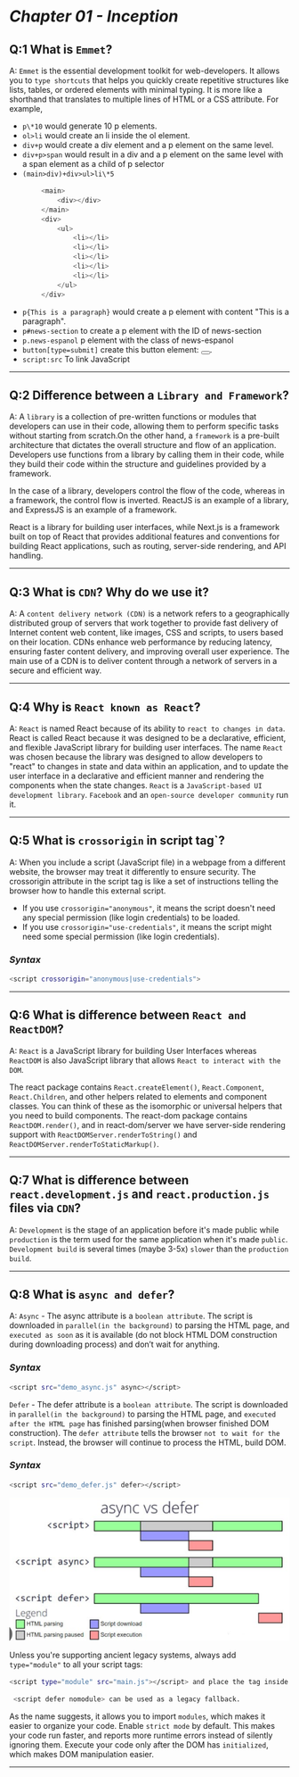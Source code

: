 # _Chapter 01 - Inception_

## Q:1 What is `Emmet`?

A: `Emmet` is the essential development toolkit for web-developers. It allows you to `type shortcuts` that helps you quickly create repetitive structures like lists, tables, or ordered elements with minimal typing. It is more like a shorthand that translates to multiple lines of HTML or a CSS attribute.
For example,

- `p\*10` would generate 10 p elements.
- `ol>li` would create an li inside the ol element.
- `div+p` would create a div element and a p element on the same level.
- `div+p>span` would result in a div and a p element on the same level with a span element as a child of p selector
- `(main>div)+div>ul>li\*5`

```javascript
        <main>
            <div></div>
        </main>
        <div>
            <ul>
                <li></li>
                <li></li>
                <li></li>
                <li></li>
                <li></li>
            </ul>
        </div>
```

- `p{This is a paragraph}` would create a p element with content "This is a paragraph".
- `p#news-section` to create a p element with the ID of news-section
- `p.news-espanol` p element with the class of news-espanol
- `button[type=submit]` create this button element: <button type="submit"></button>.
- `script:src` To link JavaScript

<hr>

## Q:2 Difference between a `Library and Framework`?

A: A `library` is a collection of pre-written functions or modules that developers can use in their code, allowing them to perform specific tasks without starting from scratch.On the other hand, a `framework` is a pre-built architecture that dictates the overall structure and flow of an application. Developers use functions from a library by calling them in their code, while they build their code within the structure and guidelines provided by a framework. 

In the case of a library, developers control the flow of the code, whereas in a framework, the control flow is inverted. ReactJS is an example of a library, and ExpressJS is an example of a framework.

React is a library for building user interfaces, while Next.js is a framework built on top of React that provides additional features and conventions for building React applications, such as routing, server-side rendering, and API handling.

<hr>

## Q:3 What is `CDN`? Why do we use it?

A: A `content delivery network (CDN)` is a network refers to a geographically distributed group of servers that work together to provide fast delivery of Internet content web content, like images, CSS and scripts, to users based on their location. CDNs enhance web performance by reducing latency, ensuring faster content delivery, and improving overall user experience.
The main use of a CDN is to deliver content through a network of servers in a secure and efficient way.

<hr>

## Q:4 Why is `React known as React`?

A: `React` is named React because of its ability to `react to changes in data`.
React is called React because it was designed to be a declarative, efficient, and flexible JavaScript library for building user interfaces.
The name `React` was chosen because the library was designed to allow developers to "react" to changes in state and data within an application, and to update the user interface in a declarative and efficient manner and rendering the components when the state changes.
`React` is a `JavaScript-based UI development library`. `Facebook` and an `open-source developer community` run it.

<hr>


## Q:5 What is `crossorigin` in script tag`?

A: When you include a script (JavaScript file) in a webpage from a different website, the browser may treat it differently to ensure security. The crossorigin attribute in the script tag is like a set of instructions telling the browser how to handle this external script.

- If you use `crossorigin="anonymous"`, it means the script doesn't need any special permission (like login credentials) to be loaded.
- If you use `crossorigin="use-credentials"`, it means the script might need some special permission (like login credentials).

### _Syntax_

```sh
<script crossorigin="anonymous|use-credentials">
```

<hr>

## Q:6 What is difference between `React and ReactDOM`?

A: `React` is a JavaScript library for building User Interfaces whereas `ReactDOM` is also JavaScript library that allows `React to interact with the DOM`.

The react package contains `React.createElement()`, `React.Component`, `React.Children`, and other helpers related to elements and component classes. You can think of these as the isomorphic or universal helpers that you need to build components. The react-dom package contains `ReactDOM.render()`, and in react-dom/server we have server-side rendering support with `ReactDOMServer.renderToString()` and `ReactDOMServer.renderToStaticMarkup()`.

<hr>

## Q:7 What is difference between `react.development.js` and `react.production.js` files via `CDN`?

A: `Development` is the stage of an application before it's made public while `production` is the term used for the same application when it's made `public`.
`Development build` is several times (maybe 3-5x) `slower` than the `production build`.


<hr>

## Q:8 What is `async and defer`?

A: `Async` - The async attribute is a `boolean attribute`. The script is downloaded in `parallel(in the background)` to parsing the HTML page, and `executed as soon` as it is available (do not block HTML DOM construction during downloading process) and don’t wait for anything.

### _Syntax_

```sh
<script src="demo_async.js" async></script>
```

`Defer` - The defer attribute is a `boolean attribute`. The script is downloaded in `parallel(in the background)` to parsing the HTML page, and `executed after the HTML page` has finished parsing(when browser finished DOM construction). The `defer attribute` tells the browser `not to wait for the script`. Instead, the browser will continue to process the HTML, build DOM.

### _Syntax_

```sh
<script src="demo_defer.js" defer></script>
```

![Alt text](./asyncVsDefer.png)


Unless you're supporting ancient legacy systems, always add `type="module"` to all your script tags:

```sh
<script type="module" src="main.js"></script> and place the tag inside <head>
```

```sh
 <script defer nomodule> can be used as a legacy fallback.
```

As the name suggests, it allows you to import `modules`, which makes it easier to organize your code.
Enable `strict mode` by default. This makes your code run faster, and reports more runtime errors instead of silently ignoring them.
Execute your code only after the DOM has `initialized`, which makes DOM manipulation easier. 


<hr>